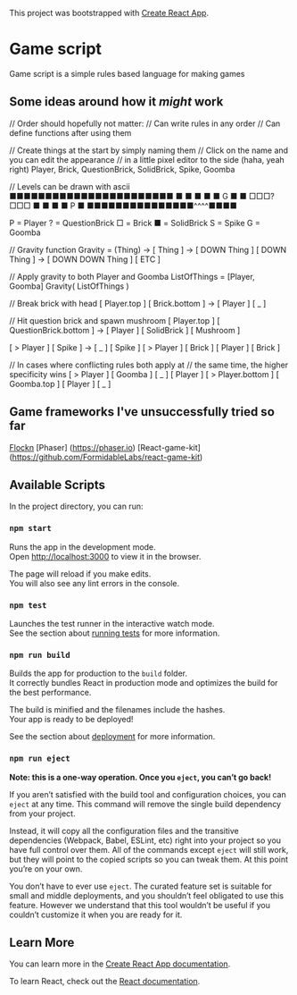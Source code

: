This project was bootstrapped with [Create React App](https://github.com/facebook/create-react-app).

# Game script #

Game script is a simple rules based language for making games


## Some ideas around how it *might* work ##

// Order should hopefully not matter:
// Can write rules in any order
// Can define functions after using them

// Create things at the start by simply naming them
// Click on the name and you can edit the appearance
// in a little pixel editor to the side (haha, yeah right)
Player, Brick, QuestionBrick, SolidBrick, Spike, Goomba

// Levels can be drawn with ascii
■■■■■■■■■■■■■■■■■■■■■■■
■                     ■
■                     ■
■          G          ■
■     □□□?□□□         ■
■                     ■
■    P                ■
■■■■■■■■■■■■■■■^^^^■■■■

P = Player
? = QuestionBrick
□ = Brick
■ = SolidBrick
S = Spike
G = Goomba


// Gravity function
Gravity = (Thing) ->
    [ Thing ] -> [ DOWN Thing ]
    [ DOWN Thing ] -> [ DOWN DOWN Thing ]
    [ ETC ]

// Apply gravity to both Player and Goomba
ListOfThings = [Player, Goomba]
Gravity( ListOfThings )

// Break brick with head
[ Player.top ] [ Brick.bottom ] -> [ Player ] [ _ ]

// Hit question brick and spawn mushroom
[ Player.top ] [ QuestionBrick.bottom ] -> [ Player ] [ SolidBrick ] [ Mushroom ]

[ > Player ] [ Spike ] -> [ _ ] [ Spike ]
[ > Player ] [ Brick ] [ Player ] [ Brick ]

// In cases where conflicting rules both apply at
// the same time, the higher specificity wins
[ > Player ] [ Goomba ] [ _ ] [ Player ]
[ > Player.bottom ] [ Goomba.top ] [ Player ] [ _ ]

## Game frameworks I've unsuccessfully tried so far ##
[Flockn](https://github.com/flockn/flockn)
[Phaser] (https://phaser.io)
[React-game-kit] (https://github.com/FormidableLabs/react-game-kit)

## Available Scripts

In the project directory, you can run:

### `npm start`

Runs the app in the development mode.<br>
Open [http://localhost:3000](http://localhost:3000) to view it in the browser.

The page will reload if you make edits.<br>
You will also see any lint errors in the console.

### `npm test`

Launches the test runner in the interactive watch mode.<br>
See the section about [running tests](https://facebook.github.io/create-react-app/docs/running-tests) for more information.

### `npm run build`

Builds the app for production to the `build` folder.<br>
It correctly bundles React in production mode and optimizes the build for the best performance.

The build is minified and the filenames include the hashes.<br>
Your app is ready to be deployed!

See the section about [deployment](https://facebook.github.io/create-react-app/docs/deployment) for more information.

### `npm run eject`

**Note: this is a one-way operation. Once you `eject`, you can’t go back!**

If you aren’t satisfied with the build tool and configuration choices, you can `eject` at any time. This command will remove the single build dependency from your project.

Instead, it will copy all the configuration files and the transitive dependencies (Webpack, Babel, ESLint, etc) right into your project so you have full control over them. All of the commands except `eject` will still work, but they will point to the copied scripts so you can tweak them. At this point you’re on your own.

You don’t have to ever use `eject`. The curated feature set is suitable for small and middle deployments, and you shouldn’t feel obligated to use this feature. However we understand that this tool wouldn’t be useful if you couldn’t customize it when you are ready for it.

## Learn More

You can learn more in the [Create React App documentation](https://facebook.github.io/create-react-app/docs/getting-started).

To learn React, check out the [React documentation](https://reactjs.org/).
